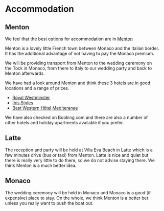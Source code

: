 # Accommodation

## Menton

We feel that the best options for accommodation are in [Menton](/en/menton)

Menton is a lovely little French town between Monaco and the Italian border. It has the additional advantage of not having to pay the Monaco premium.

We will be providing transport from Menton to the wedding ceremony on the Tock in Monaco, from there to Italy to our wedding party and back to Menton afterwards.

We have had a look around Menton and think these 3 hotels are in good locations and a range of prices.

- [Royal Westminster](https://www.hotel-royal-westminster.com/en/)
- [Ibis Styles](https://all.accor.com/hotel/7009/index.en.shtml)
- [Best Western Hôtel Mediteranee](https://www.hotel-med-menton.com/en/)

We have also checked on Booking.com and there are also a number of other hotels and holiday apartments available if you prefer. 

## Latte

The reception and party will be held at Villa Eva Beach in [Latte](/en/latte) which is a few minutes drive (bus or taxi) from Menton. Latte is nice and quiet but there is really very little to do there, so we do not advise staying there. We think Menton is a much better idea.

## Monaco

The wedding ceremony will be held in Monaco and Monaco is a good (if expensive) place to stay. On the whole, we think Menton is a better bet unless you really want to push the boat out.
